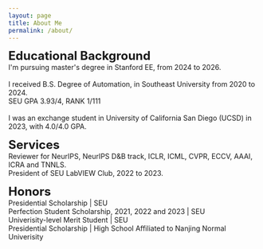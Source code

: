 ```yaml
---
layout: page
title: About Me
permalink: /about/
---
```

<!-- <p>
	Download my <a href="" download="CV">CV</a><br>
	<br>
</p> -->

<p>
	<font size="+2"><strong>Educational Background</strong></font>
	<br>
	I'm pursuing master's degree in Stanford EE, from 2024 to 2026.
	<br>
	<br>
	I received B.S. Degree of Automation, in Southeast University from 2020 to 2024.
	<br> SEU GPA 3.93/4, RANK 1/111
	<br>
	<br>
	I was an exchange student in University of California San Diego (UCSD) in 2023, with 4.0/4.0 GPA.
	<br>
</p>


<p>
	<font size="+2"><strong> Services </strong></font>
	<br> Reviewer for NeurIPS, NeurIPS D&B track, ICLR, ICML, CVPR, ECCV, AAAI, ICRA and TNNLS. 
	<br> President of SEU LabVIEW Club, 2022 to 2023.
</p>

<p>
	<font size="+2"><strong> Honors </strong></font>
	<br> Presidential Scholarship | SEU
	<br> Perfection Student Scholarship, 2021, 2022 and 2023 | SEU
	<br> Univerisity-level Merit Student | SEU
	<br> Presidential Scholarship | High School Affiliated to Nanjing Normal Univerisity
</p>
